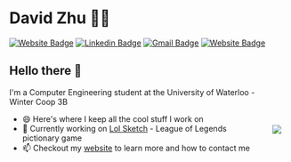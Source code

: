 # David Zhu 👨‍💻

[![Website Badge](https://img.shields.io/badge/-davidhzhu.me-8E44AD?style=flat&logo=safari&logoColor=white&link=https://davidhzhu.me)](https://davidhzhu.me)
[![Linkedin Badge](https://img.shields.io/badge/-DavidHZhu-8E44AD?style=flat&logo=Linkedin&logoColor=white&link=https://www.linkedin.com/in/david-h-zhu/)](https://www.linkedin.com/in/david-h-zhu/)
[![Gmail Badge](https://img.shields.io/badge/-david.han.zhu@uwaterloo.ca-8E44AD?style=flat&logo=mail.ru&logoColor=white&link=mailto:david.han.zhu@uwaterloo.ca)](mailto:david.han.zhu@uwaterloo.ca)
[![Website Badge](https://img.shields.io/badge/-lolsketch.com-8E44AD?style=flat&logo=Riot-games&logoColor=white&link=https://lolsketch.com)](https://lolsketch.com)


## Hello there 👋<img align="right" style="margin:110px 15px" src="https://github-readme-stats.vercel.app/api?username=DavidHZhu&count_private=true&show_icons=true&include_all_commits=true&theme=algolia&hide_rank=true">
I'm a Computer Engineering student at the University of Waterloo - Winter Coop 3B
- 😄 Here's where I keep all the cool stuff I work on 
- 🔭 Currently working on [Lol Sketch](https://lolsketch.com) - League of Legends pictionary game
- 📫 Checkout my [website](https://davidhzhu.me/) to learn more and how to contact me   


<!--
**DavidHZhu/DavidHZhu** is a ✨ _special_ ✨ repository because its `README.md` (this file) appears on your GitHub profile.

Here are some ideas to get you started:

- 🔭 I’m currently working on ...
- 🌱 I’m currently learning ...
- 👯 I’m looking to collaborate on ...
- 🤔 I’m looking for help with ...
- 💬 Ask me about ...
- 📫 How to reach me: ...
- 😄 Pronouns: ...
- ⚡ Fun fact: ...
![David's github stats](https://github-readme-stats.vercel.app/api?username=DavidHZhu&count_private=true&show_icons=true&include_all_commits=true&theme=algolia&hide_rank=true) 

[![Github](https://img.shields.io/github/followers/DavidHZhu?label=Follow&style=social)](https://github.com/DavidHZhu)
[![Website](https://img.shields.io/website?up_message=https%3A%2F%2Fdavidhzhu.me%2F&url=https%3A%2F%2Fdavidhzhu.me%2F)](https://davidhzhu.me/)
[![Website](https://img.shields.io/website?down_color=lightgrey&down_message=offline&up_color=blue&up_message=Try%20lolsketch.com%21&url=https%3A%2F%2Flolsketch.com)](https://lolsketch.com/)
-->

